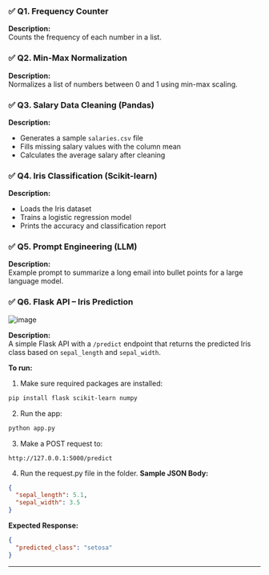 
### ✅ **Q1. Frequency Counter**
**Description:**  
Counts the frequency of each number in a list.

### ✅ **Q2. Min-Max Normalization**
**Description:**  
Normalizes a list of numbers between 0 and 1 using min-max scaling.


### ✅ **Q3. Salary Data Cleaning (Pandas)**
**Description:**  
- Generates a sample `salaries.csv` file  
- Fills missing salary values with the column mean  
- Calculates the average salary after cleaning

### ✅ **Q4. Iris Classification (Scikit-learn)**
**Description:**  
- Loads the Iris dataset  
- Trains a logistic regression model  
- Prints the accuracy and classification report

### ✅ **Q5. Prompt Engineering (LLM)**
**Description:**  
Example prompt to summarize a long email into bullet points for a large language model.

### ✅ **Q6. Flask API – Iris Prediction**
![image](https://github.com/user-attachments/assets/f0e1b339-c7d8-43fe-a46a-d2d217c55904)

**Description:**  
A simple Flask API with a `/predict` endpoint that returns the predicted Iris class based on `sepal_length` and `sepal_width`.

**To run:**

1. Make sure required packages are installed:
```bash
pip install flask scikit-learn numpy
```

2. Run the app:
```bash
python app.py
```

3. Make a POST request to:
```
http://127.0.0.1:5000/predict
```
4. Run the request.py file in the folder.
**Sample JSON Body:**
```json
{
  "sepal_length": 5.1,
  "sepal_width": 3.5
}
```

**Expected Response:**
```json
{
  "predicted_class": "setosa"
}
```

---
